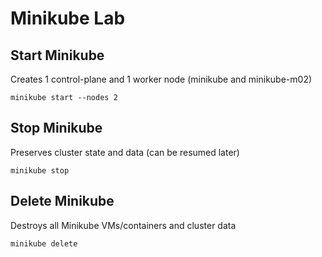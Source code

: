 # Minikube Lab

## Start Minikube

Creates 1 control-plane and 1 worker node (minikube and minikube-m02)

```
minikube start --nodes 2
```

## Stop Minikube

Preserves cluster state and data (can be resumed later)

```
minikube stop
```

## Delete Minikube

Destroys all Minikube VMs/containers and cluster data

```
minikube delete
```
